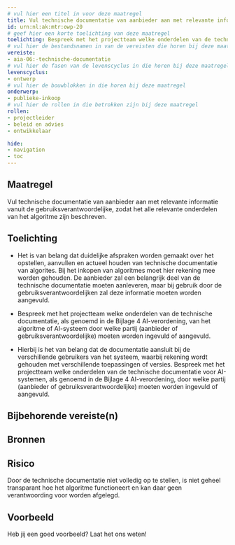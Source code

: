 ```yaml
---
# vul hier een titel in voor deze maatregel
title: Vul technische documentatie van aanbieder aan met relevante informatie vanuit de gebruiksverantwoordelijke. 
id: urn:nl:ak:mtr:owp-20
# geef hier een korte toelichting van deze maatregel
toelichting: Bespreek met het projectteam welke onderdelen van de technische documentatie, als genoemd in de Bijlage 4 AI-verordening, van het algoritme of AI-systeem door welke partij (aanbieder of gebruiksverantwoordelijke) moeten worden ingevuld of aangevuld. 
# vul hier de bestandsnamen in van de vereisten die horen bij deze maatregel
vereiste:
- aia-06:-technische-documentatie
# vul hier de fasen van de levenscyclus in die horen bij deze maatregel
levenscyclus:
- ontwerp
# vul hier de bouwblokken in die horen bij deze maatregel
onderwerp:
- publieke-inkoop
# vul hier de rollen in die betrokken zijn bij deze maatregel
rollen:
- projectleider
- beleid en advies
- ontwikkelaar

hide:
- navigation
- toc
---
```


<!-- Let op! onderstaande regel met 'tags' niet weghalen! Deze maakt automatisch de knopjes op basis van de metadata  -->
<!-- tags -->
## Maatregel

Vul technische documentatie van aanbieder aan met relevante informatie vanuit de gebruiksverantwoordelijke, zodat het alle relevante onderdelen van het algoritme zijn beschreven.

## Toelichting

- Het is van belang dat duidelijke afspraken worden gemaakt over het opstellen, aanvullen en actueel houden van technische documentatie van algorites. Bij het inkopen van algoritmes moet hier rekening mee worden gehouden. De aanbieder zal een belangrijk deel van de technische documentatie moeten aanleveren, maar bij gebruik door de gebruiksverantwoordelijken zal deze informatie moeten worden aangevuld. 

- Bespreek met het projectteam welke onderdelen van de technische documentatie, als genoemd in de Bijlage 4 AI-verordening, van het algoritme of AI-systeem door welke partij (aanbieder of gebruiksverantwoordelijke) moeten worden ingevuld of aangevuld. 

- Hierbij is het van belang dat de documentatie aansluit bij de verschillende gebruikers van het systeem, waarbij rekening wordt gehouden met verschillende toepassingen of versies. Bespreek met het projectteam welke onderdelen van de technische documentatie voor AI-systemen, als genoemd in de Bijlage 4 AI-verordening, door welke partij (aanbieder of gebruiksverantwoordelijke) moeten worden ingevuld of aangevuld. 

## Bijbehorende vereiste(n)

<!-- list_vereisten_on_maatregelen_page -->

## Bronnen

## Risico 
<!-- vul hier het specifieke risico in dat kan worden gemitigeerd met behulp van deze maatregel -->
Door de technische documentatie niet volledig op te stellen, is niet geheel transparant hoe het algoritme functioneert en kan daar geen verantwoording voor worden afgelegd.    

## Voorbeeld

Heb jij een goed voorbeeld? Laat het ons weten!

